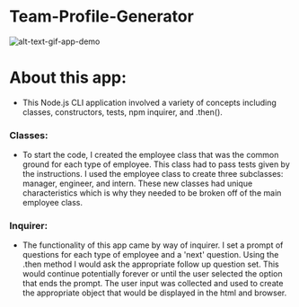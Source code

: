# Team-Profile-Generator
![alt-text-gif-app-demo](https://github.com/mjstalzer/Team-Profile-Generator/blob/master/Develop/Untitled_%20Aug%2019%2C%202020%2010_17%20PM.gif)
# About this app:
* This Node.js CLI application involved a variety of concepts including classes, constructors, tests, npm inquirer, and .then().
### Classes: 
* To start the code, I created the employee class that was the common ground for each type of employee. This class had to pass tests given by the instructions. I used the employee class to create three subclasses: manager, engineer, and intern. These new classes had unique characteristics which is why they needed to be broken off of the main employee class.
### Inquirer:
* The functionality of this app came by way of inquirer. I set a prompt of questions for each type of employee and a 'next' question. Using the .then method I would ask the appropriate follow up question set. This would continue potentially forever or until the user selected the option that ends the prompt. The user input was collected and used to create the appropriate object that would be displayed in the html and browser.
